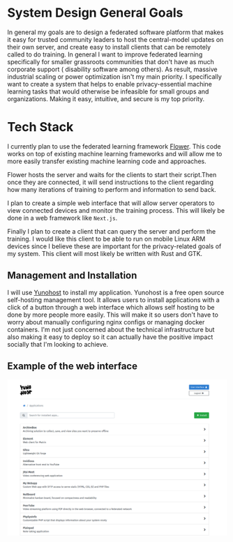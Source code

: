 # System Design General Goals

In general my goals are to design a federated software platform that makes it easy for trusted community leaders to host the central-model updates on their own server, and create easy to install clients that can be remotely called to do training. In general I want to improve federated learning specifically for smaller grassroots communities that don't have as much corporate support ( disability software among others). As result, massive industrial scaling or power optimization isn't my main priority. I specifically want to create a system that helps to enable privacy-essential machine learning tasks that would otherwise be infeasible for small groups and organizations. Making it easy, intuitive, and secure is my top priority.

# Tech Stack

I currently plan to use the federated learning framework [Flower](https://flower.dev/). This code works on top of existing machine learning frameworks and will allow me to more easily transfer existing machine learning code and approaches.

Flower hosts the server and waits for the clients to start their script.Then once they are connected, it will send instructions to the client regarding how many iterations of training to perform and information to send back.

I plan to create a simple web interface that will allow server operators to view connected devices and monitor the training process. This will likely be done in a web framework like `Next.js`.

Finally I plan to create a client that can query the server and perform the training. I would like this client to be able to run on mobile Linux ARM devices since I believe these are important for the privacy-related goals of my system. This client will most likely be written with Rust and GTK.

## Management and Installation

I will use [Yunohost](https://yunohost.org/en?q=%2Fdocs) to install my application. Yunohost is a free open source self-hosting management tool. It allows users to install applications with a click of a button through a web interface which allows self hosting to be done by more people more easily. This will make it so users don't have to worry about manually configuring nginx configs or managing docker containers. I'm not just concerned about the technical infrastructure but also making it easy to deploy so it can actually have the positive impact socially that I'm looking to achieve.

## Example of the web interface

![](../assets/yunohostapps.png?raw=true)
